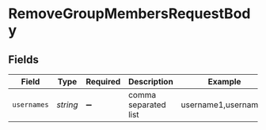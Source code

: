 # RemoveGroupMembersRequestBody


## Fields

| Field                | Type                 | Required             | Description          | Example              |
| -------------------- | -------------------- | -------------------- | -------------------- | -------------------- |
| `usernames`          | *string*             | :heavy_minus_sign:   | comma separated list | username1,username2  |